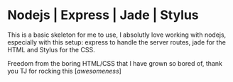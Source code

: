 # Nodejs | Express | Jade | Stylus

This is a basic skeleton for me to use, I absolutly love working 
with nodejs, especially with this setup: express to handle the server
routes, jade for the HTML and Stylus for the CSS.

Freedom from the boring HTML/CSS that I have grown so bored of, thank
you TJ for rocking this [*awesomeness*]
